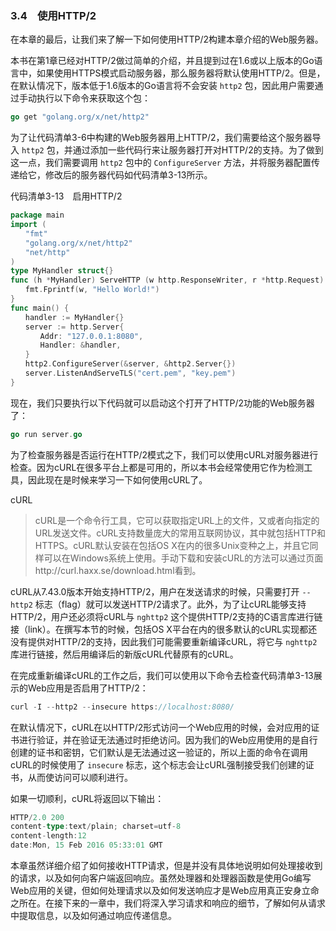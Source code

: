 ### 3.4　使用HTTP/2

在本章的最后，让我们来了解一下如何使用HTTP/2构建本章介绍的Web服务器。

本书在第1章已经对HTTP/2做过简单的介绍，并且提到过在1.6或以上版本的Go语言中，如果使用HTTPS模式启动服务器，那么服务器将默认使用HTTP/2。但是，在默认情况下，版本低于1.6版本的Go语言将不会安装 `http2` 包，因此用户需要通过手动执行以下命令来获取这个包：

```go
go get "golang.org/x/net/http2"
```

为了让代码清单3-6中构建的Web服务器用上HTTP/2，我们需要给这个服务器导入 `http2` 包，并通过添加一些代码行来让服务器打开对HTTP/2的支持。为了做到这一点，我们需要调用 `http2` 包中的 `ConfigureServer` 方法，并将服务器配置传递给它，修改后的服务器代码如代码清单3-13所示。

代码清单3-13　启用HTTP/2

```go
package main
import (
　　"fmt"
　　"golang.org/x/net/http2"
　　"net/http"
)
type MyHandler struct{}
func (h *MyHandler) ServeHTTP (w http.ResponseWriter, r *http.Request) {
　　fmt.Fprintf(w, "Hello World!")
}
func main() {
　　handler := MyHandler{}
　　server := http.Server{
　　　　Addr: "127.0.0.1:8080",
　　　　Handler: &handler,
　　}
　　http2.ConfigureServer(&server, &http2.Server{})
　　server.ListenAndServeTLS("cert.pem", "key.pem")
}
```

现在，我们只要执行以下代码就可以启动这个打开了HTTP/2功能的Web服务器了：

```go
go run server.go
```

为了检查服务器是否运行在HTTP/2模式之下，我们可以使用cURL对服务器进行检查。因为cURL在很多平台上都是可用的，所以本书会经常使用它作为检测工具，因此现在是时候来学习一下如何使用cURL了。

cURL

> cURL是一个命令行工具，它可以获取指定URL上的文件，又或者向指定的URL发送文件。cURL支持数量庞大的常用互联网协议，其中就包括HTTP和HTTPS。cURL默认安装在包括OS X在内的很多Unix变种之上，并且它同样可以在Windows系统上使用。手动下载和安装cURL的方法可以通过页面http://curl.haxx.se/download.html看到。

cURL从7.43.0版本开始支持HTTP/2，用户在发送请求的时候，只需要打开 `--http2` 标志（flag）就可以发送HTTP/2请求了。此外，为了让cURL能够支持HTTP/2，用户还必须将cURL与 `nghttp2` 这个提供HTTP/2支持的C语言库进行链接（link）。在撰写本节的时候，包括OS X平台在内的很多默认的cURL实现都还没有提供对HTTP/2的支持，因此我们可能需要重新编译cURL，将它与 `nghttp2` 库进行链接，然后用编译后的新版cURL代替原有的cURL。

在完成重新编译cURL的工作之后，我们可以使用以下命令去检查代码清单3-13展示的Web应用是否启用了HTTP/2：

```go
curl -I --http2 --insecure https://localhost:8080/
```

在默认情况下，cURL在以HTTP/2形式访问一个Web应用的时候，会对应用的证书进行验证，并在验证无法通过时拒绝访问。因为我们的Web应用使用的是自行创建的证书和密钥，它们默认是无法通过这一验证的，所以上面的命令在调用cURL的时候使用了 `insecure` 标志，这个标志会让cURL强制接受我们创建的证书，从而使访问可以顺利进行。

如果一切顺利，cURL将返回以下输出：

```go
HTTP/2.0 200
content-type:text/plain; charset=utf-8
content-length:12
date:Mon, 15 Feb 2016 05:33:01 GMT
```

本章虽然详细介绍了如何接收HTTP请求，但是并没有具体地说明如何处理接收到的请求，以及如何向客户端返回响应。虽然处理器和处理器函数是使用Go编写Web应用的关键，但如何处理请求以及如何发送响应才是Web应用真正安身立命之所在。在接下来的一章中，我们将深入学习请求和响应的细节，了解如何从请求中提取信息，以及如何通过响应传递信息。

